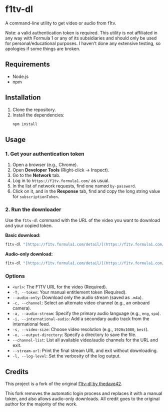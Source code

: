 # f1tv-dl

A command-line utility to get video or audio from f1tv.

Note: a valid authentication token is required. This utility is not affiliated in any way with Formula 1 or any of its subsidiaries and should only be used for personal/educational purposes. I haven't done any extensive testing, so apologies if some things are broken.

## Requirements
* Node.js
* npm

## Installation
1.  Clone the repository.
2.  Install the dependencies:
    ```bash
    npm install
    ```

## Usage

### 1. Get your authentication token

1.  Open a browser (e.g., Chrome).
2.  Open **Developer Tools** (Right-click -> Inspect).
3.  Go to the **Network** tab.
4.  Log in to `https://f1tv.formula1.com/` as usual.
5.  In the list of network requests, find one named `by-password`.
6.  Click on it, and in the **Response** tab, find and copy the long string value for `subscriptionToken`.

### 2. Run the downloader
Use the `f1tv-dl` command with the URL of the video you want to download and your copied token.

**Basic download:**
```bash
f1tv-dl "[https://f1tv.formula1.com/detail/](https://f1tv.formula1.com/detail/)..." --token "YOUR_TOKEN_HERE"
```

**Audio-only download:**
```bash
f1tv-dl "[https://f1tv.formula1.com/detail/](https://f1tv.formula1.com/detail/)..." --token "YOUR_TOKEN_HERE" --audio-only
```

### Options
* `<url>`: The F1TV URL for the video (Required).
* `-T, --token`: Your manual entitlement token (Required).
* `--audio-only`: Download only the audio stream (saved as `.m4a`).
* `-c, --channel`: Select an alternate video channel (e.g., an onboard camera).
* `-a, --audio-stream`: Specify the primary audio language (e.g., `eng`, `spa`).
* `-i, --international-audio`: Add a secondary audio track from the international feed.
* `-s, --video-size`: Choose video resolution (e.g., `1920x1080`, `best`).
* `-o, --output-directory`: Specify a directory to save the file.
* `--channel-list`: List all available video/audio channels for the URL and exit.
* `--stream-url`: Print the final stream URL and exit without downloading.
* `-l, --log-level`: Set the verbosity of the log output.

## Credits

This project is a fork of the original [f1tv-dl by thedave42](https://github.com/thedave42/f1tv-dl).

This fork removes the automatic login process and replaces it with a manual token, and also allows audio-only downloads. All credit goes to the original author for the majority of the work.